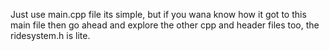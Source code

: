 Just use main.cpp file its simple, but if you wana know how it got to this main file then go ahead and explore the other cpp and header files too, the ridesystem.h is lite.
